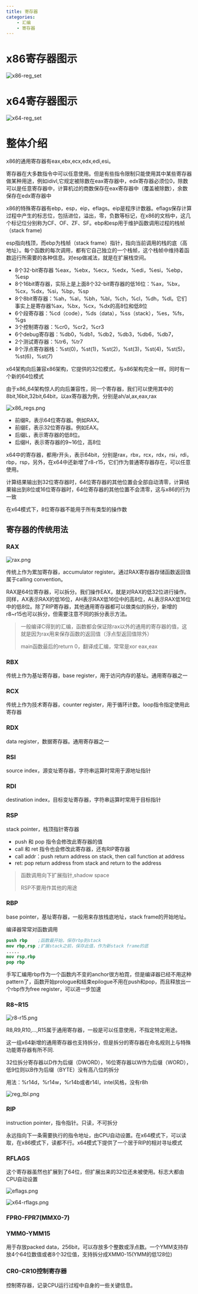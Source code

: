 ```yaml
---
title: 寄存器
categories:
	- 汇编
	- 寄存器
---
```

# x86寄存器图示

![x86-reg_set](https://github.com/paimonlee/paimon.github.io/blob/main/image/x86-reg_set.png?raw=tru)

# x64寄存器图示

![x64-reg_set](https://github.com/paimonlee/paimon.github.io/blob/main/image/x64-reg-set.png?raw=true)

# 整体介绍

x86的通用寄存器有eax,ebx,ecx,edx,edi,esi。

寄存器在大多数指令中可以任意使用。但是有些指令限制只能使用其中某些寄存器做某种用途，例如idivl,它规定被除数在eax寄存器中，edx寄存器必须位0，除数可以是任意寄存器中，计算机过的商数保存在eax寄存器中（覆盖被除数），余数保存在edx寄存器中

x86的特殊寄存器有ebp，esp，eip，eflags。eip是程序计数器。eflags保存计算过程中产生的标志位，包括进位，溢出，零，负数等标记，在x86的文档中，这几个标记位分别称为CF、OF、ZF、SF。ebp和esp用于维护函数调用过程的栈帧（stack frame)

esp指向栈顶，而ebp为栈帧（stack frame）指针，指向当前调用的栈的底（高地址）。每个函数的每次调用，都有它自己独立的一个栈帧，这个栈帧中维持着函数运行所需要的各种信息。对esp做减法，就是在扩展栈空间。

* 8个32-bit寄存器 %eax，%ebx，%ecx，%edx，%edi，%esi，%ebp，%esp
* 8个16bit寄存器，实际上是上面8个32-bit寄存器的低16位：%ax，%bx，%cx，%dx，%si，%bp，%sp
* 8个8bit寄存器：%ah，%al，%bh，%bl，%ch，%cl，%dh，%dl。它们事实上是寄存器%ax，%bx，%cx，%dx的高8位和低8位
* 6个段寄存器：%cd（code），%ds（data），%ss（stack），%es，%fs，%gs
* 3个控制寄存器：%cr0，%cr2，%cr3
* 6个debug寄存器：%db0，%db1，%db2，%db3，%db6，%db7，
* 2个测试寄存器：%tr6，%tr7
* 8个浮点寄存器栈：%st(0)，%st(1)，%st(2)，%st(3)，%st(4)，%st(5)，%st(6)，%st(7)

x64架构向后兼容x86架构，它提供的32位模式，与x86架构完全一样。同时有一个新的64位模式

由于x86_64架构惊人的向后兼容性，同一个寄存器，我们可以使用其中的8bit,16bit,32bit,64bit，以ax寄存器为例，分别是ah/al,ax,eax,rax

![x86_regs.png](https://github.com/paimonlee/paimon.github.io/blob/main/image/x86_regs.png?raw=true)

* 前缀R，表示64位寄存器。例如RAX。
* 前缀E，表示32位寄存器。例如EAX。
* 后缀L，表示寄存器的低8位。
* 后缀H，表示寄存器的9~16位，高8位

x64中的寄存器，都用r开头，表示64bit，分别是rax，rbx，rcx，rdx，rsi，rdi，rbp，rsp，另外，在x64中还新增了r8-r15，它们作为普通寄存器存在，可以任意使用。

计算结果输出到32位寄存器时，64位寄存器的其他位置会全部自动清零，计算结果输出到8位或16位寄存器时，64位寄存器的其他位置不会清零，这与x86的行为一致

在x64模式下，8位寄存器不能用于所有类型的操作数

## 寄存器的传统用法

### RAX

![rax.png](https://github.com/paimonlee/paimon.github.io/blob/main/image/rax.png?raw=true)

传统上作为累加寄存器，accumulator register。通过RAX寄存器存储函数返回值属于calling convention。

RAX是64位寄存器，可以拆分。我们操作EAX，就是对RAX的低32位进行操作。同样，AX表示RAX的低16位，AH表示RAX低16位中的高8位，AL表示RAX低16位中的低8位。除了RIP寄存器，其他通用寄存器都可以做类似的拆分，新增的r8~r15也可以拆分，但需要注意不同的拆分表示方法。

> 一般编译C得到的汇编，函数都会保证除rax以外的通用的寄存器的值，这就是因为rax用来保存函数的返回值（浮点型返回值除外）
>
> main函数最后的return 0，翻译成汇编，常常是xor eax,eax

### RBX

传统上作为基址寄存器，base register，用于访问内存的基址。通用寄存器之一

### RCX

传统上作为技术寄存器，counter register，用于循环计数。loop指令指定使用此寄存器

### RDX

data register，数据寄存器。通用寄存器之一

### RSI

source index，源变址寄存器，字符串运算时常用于源地址指针

### RDI

destination index，目标变址寄存器，字符串运算时常用于目标指针

### RSP

stack pointer，栈顶指针寄存器

* push 和 pop 指令会修改此寄存器的值
* call 和 ret 指令也会修改此寄存器，还有RIP寄存器
* call addr：push return address on stack, then call function at address
* ret: pop return address from stack and return to the address

> 函数调用向下扩展指针,shadow space
>
> RSP不要用作其他的用途

### RBP

base pointer，基址寄存器，一般用来存放栈底地址，stack frame的开始地址。

编译器常常对函数调用

```nasm
push rbp	;函数最开始，保存rbp到stack
mov rbp,rsp	;扩展stack之前，保存此值，作为新stack frame的底
.....
mov rsp,rbp
pop rbp
```

手写汇编用rbp作为一个函数内不变的anchor很方柏霓，但是编译器已经不用这种pattern了，函数开始prologue和结束epilogue不用在push和pop，而且释放出一个rbp作为free register，可以进一步加速

### R8~R15

![r8-r15.png](https://github.com/paimonlee/paimon.github.io/blob/main/image/r8--r15.png?raw=true)

R8,R9,R10,...,R15属于通用寄存器，一般是可以任意使用，不指定特定用途。

这一组x64新增的通用寄存器也支持拆分，但是拆分的寄存器在命名规则上与特殊功能寄存器有所不同.

32位拆分寄存器以D作为后缀（DWORD），16位寄存器以W作为后缀（WORD），低9位则以B作为后缀（BYTE）没有高八位的拆分

用法：%r14d，%r14w，%r14b或者r14l，intel风格，没有r8h

![reg_tbl.png](https://github.com/paimonlee/paimon.github.io/blob/main/image/regs_tbl.png?raw=true)

### RIP

instruction pointer，指令指针。只读，不可拆分

永远指向下一条需要执行的指令地址，由CPU自动设置。在x64模式下，可以读取，在x86模式下，读都不行。x64模式下提供了一个居于RIP的相对寻址模式

### RFLAGS

这个寄存器虽然也扩展到了64位，但扩展出来的32位还未被使用。标志大都由CPU自动设置

![eflags.png](https://github.com/paimonlee/paimon.github.io/blob/main/image/eflags.png?raw=true)

![x64-rflags.png](https://github.com/paimonlee/paimon.github.io/blob/main/image/x64-rflags.png?raw=true)

### FPR0-FPR7(MMX0-7)

### YMM0-YMM15

用于存放packed data，256bit，可以存放多个整数或浮点数。一个YMM支持存放4个64位数值或者8个32位值，支持拆分成XMM0-15(YMM的低128位)

### CR0-CR10控制寄存器

控制寄存器，记录CPU运行过程中自身的一些关键信息。
